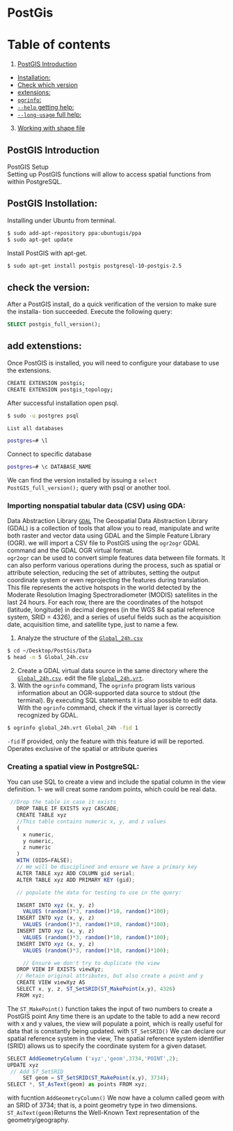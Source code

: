 # PostGis

# Table of contents
1. [PostGIS Introduction](#introduction)
- [Installation:](#install)
- [ Check which version](#version)
- [extensions:](#extensions)
- [`ogrinfo`: ](#datasource)
- [`--help` getting help: ](#help)
- [`--long-usage` full help:](#fullhelp)
3. [Working with shape file](#paragraph1)


## PostGIS Introduction <a name="introduction"></a>


PostGIS Setup<br /> 
Setting up PostGIS functions will allow to access spatial functions from within PostgreSQL.<br /> 

## PostGIS Instollation: <a name="install"></a>
Installing under Ubuntu from terminal.
```bash
$ sudo add-apt-repository ppa:ubuntugis/ppa
$ sudo apt-get update
```
Install PostGIS with apt-get.
```bash
$ sudo apt-get install postgis postgresql-10-postgis-2.5
```
## check the version: <a name="version"></a>
After a PostGIS install, do a quick verification of the version to make sure the installa- tion succeeded. Execute the following query:
```sql
SELECT postgis_full_version();
```
## add extenstions:<a name="extensions"></a>
Once PostGIS is installed, you will need to configure your database to use the extensions.
```j
CREATE EXTENSION postgis;
CREATE EXTENSION postgis_topology;
```

After successful installation open psql.
```bash
$ sudo -u postgres psql
```
```bash
List all databases
```
```bash
postgres=# \l
```
Connect to specific database
```bash
postgres=# \c DATABASE_NAME
```

We can find the version installed by issuing a `select PostGIS_full_version();` query with psql or another tool.<br /> 
### Importing nonspatial tabular data (CSV) using GDA:<br /> 
Data Abstraction Library [`GDAL`](https://gdal.org/gdal.pdf) The Geospatial Data Abstraction Library (GDAL) is a collection of tools that allow you to read, manipulate and write both raster and vector data using GDAL and the Simple Feature Library (OGR). we will import a CSV file to PostGIS using the `ogr2ogr` GDAL command and the GDAL OGR virtual format. <br /> 
`ogr2ogr` can be used to convert simple features data between file formats. It can also perform various operations during
the process, such as spatial or attribute selection, reducing the set of attributes, setting the output coordinate system or
even reprojecting the features during translation.<br />
This file represents the active hotspots in the world detected by the Moderate Resolution Imaging Spectroradiometer (MODIS) satellites in the last 24 hours. For each row, there are the coordinates of the hotspot (latitude, longitude) in decimal degrees (in the WGS 84 spatial reference system, SRID = 4326), and a series of useful fields such as the acquisition date, acquisition time, and satellite type, just to name a few.

1. Analyze the structure of the [`Global_24h.csv`](https://github.com/Daham-Mustaf/PostGis/blob/main/Data/Global_24h.csv)<br />
 ```bash
 $ cd ~/Desktop/PostGis/Data
 $ head -n 5 Global_24h.csv
 ```
 2. Create a GDAL virtual data source in the same directory where the [`Global_24h.csv`](https://github.com/Daham-Mustaf/PostGis/blob/main/Data/Global_24h.csv). edit the file [`global_24h.vrt`](https://github.com/Daham-Mustaf/PostGis/blob/main/Data/global_24h.vrt).<br />
 3. With the `ogrinfo` command, The `ogrinfo` program lists various information about an OGR-supported data source to stdout (the terminal). By
executing SQL statements it is also possible to edit data.
With the `ogrinfo` command, check if the virtual layer is correctly recognized by GDAL.
```bash
$ ogrinfo global_24h.vrt Global_24h -fid 1
 ```
`-fid` If provided, only the feature with this feature id will be reported. Operates exclusive of the spatial or attribute
queries

### Creating a spatial view in PostgreSQL:
You can use SQL to create a view and include the spatial column in the view definition.
1- we will creat some random points, which could be real data.
```js
 //Drop the table in case it exists
   DROP TABLE IF EXISTS xyz CASCADE;
   CREATE TABLE xyz
   //This table contains numeric x, y, and z values
   (
     x numeric,
     y numeric,
     z numeric
   )
   WITH (OIDS=FALSE);
   // We will be disciplined and ensure we have a primary key
   ALTER TABLE xyz ADD COLUMN gid serial;
   ALTER TABLE xyz ADD PRIMARY KEY (gid);

   // populate the data for testing to use in the query:

   INSERT INTO xyz (x, y, z)
     VALUES (random()*3, random()*10, random()*100);
   INSERT INTO xyz (x, y, z)
     VALUES (random()*3, random()*10, random()*100);
   INSERT INTO xyz (x, y, z)
     VALUES (random()*3, random()*10, random()*100);
   INSERT INTO xyz (x, y, z)
     VALUES (random()*3, random()*10, random()*100);

     // Ensure we don't try to duplicate the view
   DROP VIEW IF EXISTS viewXyz;
   // Retain original attributes, but also create a point and y
   CREATE VIEW viewXyz AS
   SELECT x, y, z, ST_SetSRID(ST_MakePoint(x,y), 4326)
   FROM xyz;
```
The `ST_MakePoint()` function takes the input of two numbers to create a PostGIS point Any time there is an update to the table to add a new record with x and y values, the view will populate a point, which is really useful for data that is constantly being updated.
with `ST_SetSRID()` We can declare our spatial reference system in the view, The spatial reference system identifier (SRID) allows us to specify the coordinate system for a given dataset.
```js
SELECT AddGeometryColumn ('xyz','geom',3734,'POINT',2);
UPDATE xyz
 // Add ST_SetSRID
     SET geom = ST_SetSRID(ST_MakePoint(x,y), 3734);
SELECT *, ST_AsText(geom) as points FROM xyz;
```
with fucntion `AddGeometryColumn()` We now have a column called geom with an SRID of 3734; that is, a point geometry type in two dimensions.
`ST_AsText(geom)`Returns the Well-Known Text representation of the geometry/geography.

